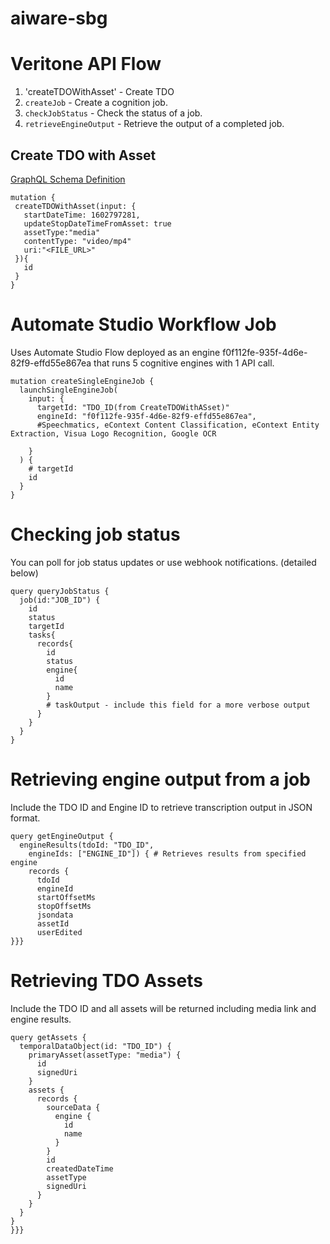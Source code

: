 # aiware-sbg



<h1>Veritone API Flow </h1>

1. 'createTDOWithAsset' - Create TDO
2. `createJob` - Create a cognition job.
3. `checkJobStatus` - Check the status of a job.
4. `retrieveEngineOutput` - Retrieve the output of a completed job.

<h2>Create TDO with Asset</h2>

[GraphQL Schema Definition](https://api.veritone.com/v3/graphqldocs/createtdowithasset.doc.html)

```
mutation {
 createTDOWithAsset(input: {
   startDateTime: 1602797281,
   updateStopDateTimeFromAsset: true
   assetType:"media"
   contentType: "video/mp4"
   uri:"<FILE_URL>"
 }){
   id
 }
}
```

# Automate Studio Workflow Job
Uses Automate Studio Flow deployed as an engine f0f112fe-935f-4d6e-82f9-effd55e867ea that runs 5 cognitive engines with 1 API call.
```
mutation createSingleEngineJob {
  launchSingleEngineJob(
    input: {      
      targetId: "TDO_ID(from CreateTDOWithASset)"
      engineId: "f0f112fe-935f-4d6e-82f9-effd55e867ea",
      #Speechmatics, eContext Content Classification, eContext Entity Extraction, Visua Logo Recognition, Google OCR
     
    }
  ) {
    # targetId
    id
  }
}

```

# Checking job status

You can poll for job status updates or use webhook notifications. (detailed below)

```
query queryJobStatus {
  job(id:"JOB_ID") {
    id
    status
    targetId
    tasks{
      records{
        id
        status
        engine{
          id
          name
        }
        # taskOutput - include this field for a more verbose output
      }
    }
  }
}
```
# Retrieving engine output from a job

Include the TDO ID and Engine ID to retrieve transcription output in JSON format.

```
query getEngineOutput {
  engineResults(tdoId: "TDO_ID",
    engineIds: ["ENGINE_ID"]) { # Retrieves results from specified engine
    records {
      tdoId
      engineId
      startOffsetMs
      stopOffsetMs
      jsondata
      assetId
      userEdited
}}}
```
# Retrieving TDO Assets

Include the TDO ID and all assets will be returned including media link and engine results.

```
query getAssets {
  temporalDataObject(id: "TDO_ID") {
    primaryAsset(assetType: "media") {
      id
      signedUri
    }
    assets {
      records {
        sourceData {
          engine {
            id
            name
          }
        }        
        id
        createdDateTime
        assetType
        signedUri
      }
    }
  }
}
}}}




  
  
